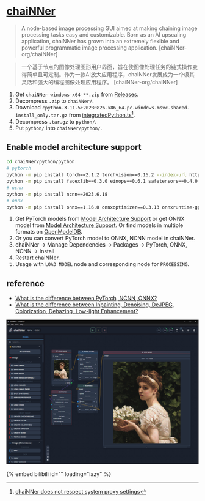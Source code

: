 # [chaiNNer](https://github.com/chaiNNer-org/chaiNNer)

> A node-based image processing GUI aimed at making chaining image processing tasks easy and customizable. Born as an AI upscaling application, chaiNNer has grown into an extremely flexible and powerful programmatic image processing application. [chaiNNer-org/chaiNNer]

> 一个基于节点的图像处理图形用户界面，旨在使图像处理任务的链式操作变得简单且可定制。作为一款AI放大应用程序，chaiNNer发展成为一个极其灵活和强大的编程图像处理应用程序。 [chaiNNer-org/chaiNNer]

1. Get `chaiNNer-windows-x64-**.zip` from [Releases](https://github.com/chaiNNer-org/chaiNNer/releases).
2. Decompress `.zip` to `chaiNNer/`.
3. Download `cpython-3.11.5+20230826-x86_64-pc-windows-msvc-shared-install_only.tar.gz` from [integratedPython.ts](https://github.com/chaiNNer-org/chaiNNer/blob/main/src/main/python/integratedPython.ts)[^1].
4. Decompress `.tar.gz` to `python/`.
5. Put `python/` into `chaiNNer/python/`.

## Enable model architecture support

```sh
cd chaiNNer/python/python
# pytorch
python -m pip install torch==2.1.2 torchvision==0.16.2 --index-url https://download.pytorch.org/whl/cu121
python -m pip install facexlib==0.3.0 einops==0.6.1 safetensors==0.4.0 spandrel==0.3.4 spandrel-extra-arches==0.1.1
# ncnn
python -m pip install ncnn==2023.6.18
# onnx
python -m pip install onnx==1.16.0 onnxoptimizer==0.3.13 onnxruntime-gpu==1.17.1 protobuf==4.24.2
```

1. Get PyTorch models from [Model Architecture Support](https://github.com/chaiNNer-org/spandrel?tab=readme-ov-file#model-architecture-support) or get ONNX model from [Model Architecture Support](https://github.com/chaiNNer-org/chaiNNer?tab=readme-ov-file#onnx). Or find models in multiple formats on [OpenModelDB](https://openmodeldb.info/).
2. Or you can convert PyTorch model to ONNX, NCNN model in chaiNNer.
3. chaiNNer → Manage Dependencies → Packages → PyTorch, ONNX, NCNN → Install
4. Restart chaiNNer.
5. Usage with `LOAD MODEL` node and corresponding node for `PROCESSING`.

## reference

- [What is the difference between PyTorch, NCNN, ONNX?](https://github.com/scillidan/dictionary/blob/main/chat/what-difference/pytorch%2Cncnn%2Connx.md)
- [What is the difference between Inpainting, Denoising, DeJPEG, Colorization, Dehazing, Low-light Enhancement?](https://github.com/scillidan/dictionary/blob/main/chat/what-difference/inpainting%2Cdenoising%2Cdejpeg%2Ccolorization%2Cdehazing%2Clow-light-enhancement.md)

[^1]: [chaiNNer does not respect system proxy settings](https://github.com/chaiNNer-org/chaiNNer/issues/3043)

![chainner](/_image/opt/chainner.png)

{% embed bilibili id="<id>" loading="lazy" %}
